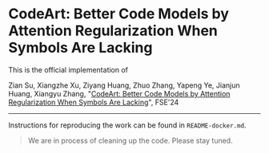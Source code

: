 # CodeArt: Better Code Models by Attention Regularization When Symbols Are Lacking

This is the official implementation of

Zian Su, Xiangzhe Xu, Ziyang Huang, Zhuo Zhang, Yapeng Ye, Jianjun Huang, Xiangyu Zhang, "[CodeArt: Better Code Models by Attention Regularization When Symbols Are Lacking](https://arxiv.org/abs/2402.11842)", FSE'24

---

Instructions for reproducing the work can be found in `README-docker.md`.

> We are in process of cleaning up the code. Please stay tuned.
